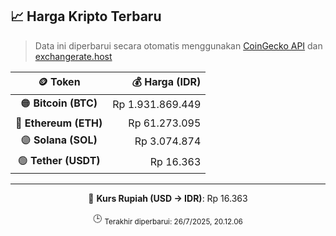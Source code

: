 

<!-- HARGA_KRIPTO -->
## 📈 Harga Kripto Terbaru

> Data ini diperbarui secara otomatis menggunakan [CoinGecko API](https://www.coingecko.com/) dan [exchangerate.host](https://exchangerate.host/)

<div align="center">

| 🪙 Token | 💰 Harga (IDR) |
|:------:|---------------:|
| 🟠 **Bitcoin (BTC)**   | Rp 1.931.869.449 |
| 🔵 **Ethereum (ETH)**  | Rp 61.273.095 |
| 🟣 **Solana (SOL)**    | Rp 3.074.874 |
| 🟢 **Tether (USDT)**   | Rp 16.363 |

---

💱 **Kurs Rupiah (USD → IDR)**: Rp 16.363

🕒 <sub>Terakhir diperbarui: 26/7/2025, 20.12.06</sub>

</div>
<!-- /HARGA_KRIPTO -->